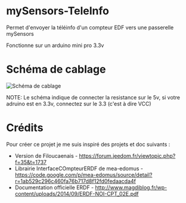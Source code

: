 # mySensors-TeleInfo
Permet d'envoyer la téléinfo d'un compteur EDF vers une passerelle mySensors

Fonctionne sur un arduino mini pro 3.3v

# Schéma de cablage
![Schéma de cablage](https://raw.githubusercontent.com/jaysee/mySensors-TeleInfo/master/Cablage%20t%C3%A9l%C3%A9info.png)

NOTE: Le schéma indique de connecter la resistance sur le 5v, si votre adruino est en 3.3v, connectez sur le 3.3 (c'est à dire VCC)

# Crédits

Pour créer ce projet je me suis inspiré des projets et doc suivants :

* Version de Filoucaenais - https://forum.jeedom.fr/viewtopic.php?f=35&t=1737
* Librairie InterfaceCOmpteurERDF de mea-edomus - https://code.google.com/p/mea-edomus/source/detail?r=1ab529c296c460fa76b717d8f12fd0fedaacda4f
* Documentation officielle ERDF - http://www.magdiblog.fr/wp-content/uploads/2014/09/ERDF-NOI-CPT_02E.pdf
